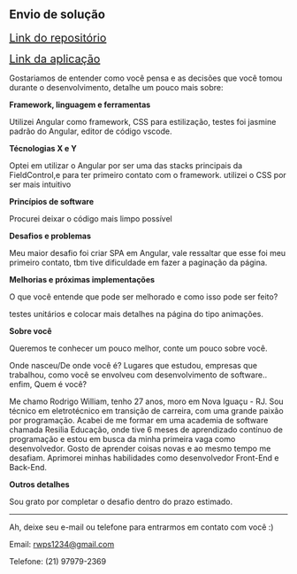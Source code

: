 ## Envio de solução

 <a href="https://github.com/1995william/GitHub-Api" target="_blank" style="font-size: 20px">Link do repositório</a>
 
 <a href="http://git-hub-api-kappa.vercel.app/" target="_blank" style="font-size: 20px">Link da aplicação</a>
 

Gostariamos de entender como você pensa e as decisões que você tomou durante o desenvolvimento, detalhe um pouco mais sobre:

**Framework, linguagem e ferramentas**

Utilizei Angular como framework, CSS para estilização, testes foi jasmine padrão do Angular, editor de código vscode.

**Técnologias X e Y**

Optei em utilizar o Angular por ser uma das stacks principais da FieldControl,e para ter primeiro contato com o framework. utilizei o CSS por ser mais intuitivo 

**Princípios de software**

Procurei deixar o código mais limpo possível

**Desafios e problemas**

Meu maior desafio foi criar SPA em Angular, vale ressaltar que esse foi meu primeiro contato, tbm tive dificuldade em fazer a paginação da página.

**Melhorias e próximas implementações**

O que você entende que pode ser melhorado e como isso pode ser feito?

testes unitários e colocar mais detalhes na página do tipo animações.


**Sobre você**

Queremos te conhecer um pouco melhor, conte um pouco sobre você.

Onde nasceu/De onde você é? Lugares que estudou, empresas que trabalhou, como você se envolveu com desenvolvimento de software.. enfim, Quem é você?

Me chamo Rodrigo William, tenho 27 anos, moro em Nova Iguaçu - RJ. Sou técnico em eletrotécnico em transição de carreira, com uma grande paixão por programação. Acabei de me formar em uma academia de software chamada Resilia Educação, onde tive 6 meses de aprendizado contínuo de programação e estou em busca da minha primeira vaga como desenvolvedor. Gosto de aprender coisas novas e ao mesmo tempo me desafiam. Aprimorei minhas habilidades como desenvolvedor Front-End e Back-End.

**Outros detalhes**

Sou grato por completar o desafio dentro do prazo estimado. 


---

Ah, deixe seu e-mail ou telefone para entrarmos em contato com você :) 

Email: rwps1234@gmail.com


Telefone: (21) 97979-2369